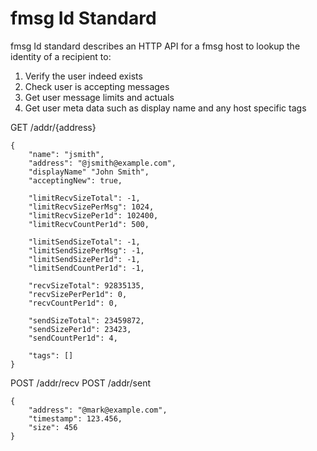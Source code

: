 # fmsg Id Standard

fmsg Id standard describes an HTTP API for a fmsg host to lookup the identity of a recipient to:

1. Verify the user indeed exists
2. Check user is accepting messages
3. Get user message limits and actuals
4. Get user meta data such as display name and any host specific tags


GET /addr/{address}

```
{
    "name": "jsmith",
    "address": "@jsmith@example.com",
    "displayName" "John Smith",
    "acceptingNew": true,

    "limitRecvSizeTotal": -1,
    "limitRecvSizePerMsg": 1024,
    "limitRecvSizePer1d": 102400,
    "limitRecvCountPer1d": 500,

    "limitSendSizeTotal": -1,
    "limitSendSizePerMsg": -1,
    "limitSendSizePer1d": -1,
    "limitSendCountPer1d": -1,

    "recvSizeTotal": 92835135,
    "recvSizePerPer1d": 0,
    "recvCountPer1d": 0,

    "sendSizeTotal": 23459872,
    "sendSizePer1d": 23423,
    "sendCountPer1d": 4,

    "tags": []
}
```

POST /addr/recv
POST /addr/sent

```
{
    "address": "@mark@example.com",
    "timestamp": 123.456,
    "size": 456
}
```


